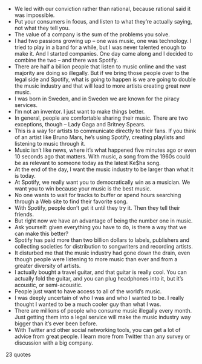  - We led with our conviction rather than rational, because rational said it was impossible.
 - Put your consumers in focus, and listen to what they’re actually saying, not what they tell you.
 - The value of a company is the sum of the problems you solve.
 - I had two passions growing up – one was music, one was technology. I tried to play in a band for a while, but I was never talented enough to make it. And I started companies. One day came along and I decided to combine the two – and there was Spotify.
 - There are half a billion people that listen to music online and the vast majority are doing so illegally. But if we bring those people over to the legal side and Spotify, what is going to happen is we are going to double the music industry and that will lead to more artists creating great new music.
 - I was born in Sweden, and in Sweden we are known for the piracy services.
 - I’m not an inventor. I just want to make things better.
 - In general, people are comfortable sharing their music. There are two exceptions, though – Lady Gaga and Britney Spears.
 - This is a way for artists to communicate directly to their fans. If you think of an artist like Bruno Mars, he’s using Spotify, creating playlists and listening to music through it.
 - Music isn’t like news, where it’s what happened five minutes ago or even 10 seconds ago that matters. With music, a song from the 1960s could be as relevant to someone today as the latest Ke$ha song.
 - At the end of the day, I want the music industry to be larger than what it is today.
 - At Spotify, we really want you to democratically win as a musician. We want you to win because your music is the best music.
 - No one wants to wait for tracks to buffer or spend hours searching through a Web site to find their favorite song.
 - With Spotify, people don’t get it until they try it. Then they tell their friends.
 - But right now we have an advantage of being the number one in music.
 - Ask yourself: given everything you have to do, is there a way that we can make this better?
 - Spotify has paid more than two billion dollars to labels, publishers and collecting societies for distribution to songwriters and recording artists.
 - It disturbed me that the music industry had gone down the drain, even though people were listening to more music than ever and from a greater diversity of artists.
 - I actually bought a travel guitar, and that guitar is really cool. You can actually fold the guitar, and you can plug headphones into it, but it’s acoustic, or semi-acoustic.
 - People just want to have access to all of the world’s music.
 - I was deeply uncertain of who I was and who I wanted to be. I really thought I wanted to be a much cooler guy than what I was.
 - There are millions of people who consume music illegally every month. Just getting them into a legal service will make the music industry way bigger than it’s ever been before.
 - With Twitter and other social networking tools, you can get a lot of advice from great people. I learn more from Twitter than any survey or discussion with a big company.

23 quotes